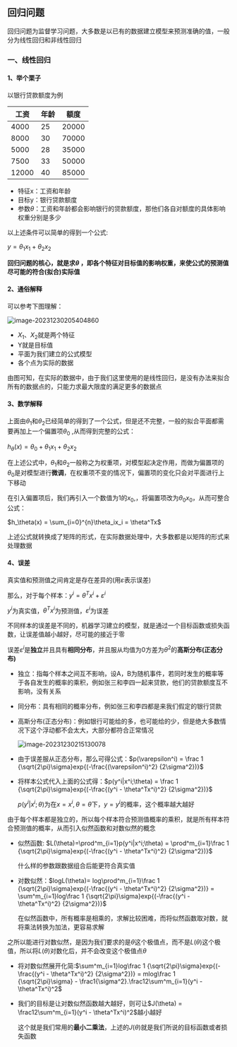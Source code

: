 ## 回归问题

回归问题为监督学习问题，大多数是以已有的数据建立模型来预测准确的值，一般分为线性回归和非线性回归

### 一、线性回归

#### 1、举个栗子

以银行贷款额度为例

| 工资  | 年龄 | 额度  |
| ----- | ---- | ----- |
| 4000  | 25   | 20000 |
| 8000  | 30   | 70000 |
| 5000  | 28   | 35000 |
| 7500  | 33   | 50000 |
| 12000 | 40   | 85000 |

- 特征x：工资和年龄
- 目标y：银行贷款额度
- 参数$\theta$：工资和年龄都会影响银行的贷款额度，那他们各自对额度的具体影响权重分别是多少

以上述条件可以简单的得到一个公式:

$y = \theta_1 x_1 + \theta_2 x_2$

**回归问题的核心，就是求$\theta$ ，即各个特征对目标值的影响权重，来使公式的预测值尽可能的符合(拟合)实际值**

#### 2、通俗解释

可以参考下图理解：

![image-20231230205404860](https://img2023.cnblogs.com/blog/2213660/202312/2213660-20231230205406737-1483645407.png)

- $X_1$、$X_2$就是两个特征
- Y就是目标值
- 平面为我们建立的公式模型
- 各个点为实际的数据

由图可知，在实际的数据中，由于我们这里使用的是线性回归，是没有办法来拟合所有的数据点的，只能力求最大限度的满足更多的数据点

#### 3、数学解释

上面由$\theta_1$和$\theta_2$已经简单的得到了一个公式，但是还不完整，一般的拟合平面都需要再加上一个偏置项$\theta_0$ ,从而得到完整的公式：

$h_\theta(x) = \theta_0 +  \theta_1 x_1 + \theta_2 x_2$

在上述公式中，$\theta_1$和$\theta_2$一般称之为权重项，对模型起决定作用，而做为偏置项的$\theta_0$是对模型进行**微调**，在权重项不变的情况下，偏置项的变化只会对平面进行上下移动

在引入偏置项后，我们再引入一个数值为1的$x_0$,，将偏置项改为$\theta_0x_0$，从而可整合公式：

$h_\theta(x) = \sum_{i=0}^{n}\theta_ix_i = \theta^Tx$

上述公式就转换成了矩阵的形式，在实际数据处理中，大多数都是以矩阵的形式来处理数据

#### 4、误差

真实值和预测值之间肯定是存在差异的(用$\varepsilon$表示误差)

那么，对于每个样本：$y^i = \theta^Tx^i + \varepsilon^i$

$y^i$为真实值，$\theta^Tx^i$为预测值，$\varepsilon^i$为误差

不同样本的误差是不同的，机器学习建立的模型，就是通过一个目标函数或损失函数，让误差值越小越好，尽可能的接近于零

误差$\varepsilon^i$是**独立**并且具有**相同分布**，并且服从均值为0方差为$\theta^2$的**高斯分布(正态分布)**

- 独立：指每个样本之间互不影响，设A，B为随机事件，若同时发生的概率等于各自发生的概率的乘积，例如张三和李四一起来贷款，他们的贷款额度互不影响，没有关系

- 同分布：具有相同的概率分布，例如张三和李四都是来我们假定的银行贷款

- 高斯分布(正态分布)：例如银行可能给的多，也可能给的少，但是绝大多数情况下这个浮动都不会太大，大部分都符合正常情况

  ![image-20231230215130078](https://img2023.cnblogs.com/blog/2213660/202312/2213660-20231230215131916-1728758500.png)

- 由于误差服从正态分布，那么可得公式：$p(\varepsilon^i) = \frac 1 {\sqrt{2\pi}\sigma}exp{(-\frac{(\varepsilon^i)^2} {2\sigma^2})}$

- 将样本公式代入上面的公式得：$p(y^i|x^i;\theta) = \frac 1 {\sqrt{2\pi}\sigma}exp{(-\frac{(y^i - \theta^Tx^i)^2} {2\sigma^2})}$

  $p(y^i|x^i;\theta)$为在$x=x^i,\theta=\theta$下，$y=y^i$的概率，这个概率越大越好

由于每个样本都是独立的，所以每个样本符合预测值概率的乘积，就是所有样本符合预测值的概率，从而引入似然函数和对数似然的概念

- 似然函数: $L(\theta)=\prod^m_{i=1}p(y^i|x^i;\theta) = \prod^m_{i=1}\frac 1 {\sqrt{2\pi}\sigma}exp{(-\frac{(y^i - \theta^Tx^i)^2} {2\sigma^2})}$

  什么样的参数跟数据组合后能更符合真实值

- 对数似然：$logL(\theta)= log\prod^m_{i=1}\frac 1 {\sqrt{2\pi}\sigma}exp{(-\frac{(y^i - \theta^Tx^i)^2} {2\sigma^2})} = \sum^m_{i=1}log\frac 1 {\sqrt{2\pi}\sigma}exp{(-\frac{(y^i - \theta^Tx^i)^2} {2\sigma^2})}$

  在似然函数中，所有概率是相乘的，求解比较困难，而将似然函数取对数，就将乘法转换为加法，更容易求解

之所以能进行对数似然，是因为我们要求的是$\theta$这个极值点，而不是$L(\theta)$这个极值，所以将$L(\theta)$对数化后，并不会改变这个极值点$\theta$

- 将对数似然展开化简:$\sum^m_{i=1}log\frac 1 {\sqrt{2\pi}\sigma}exp{(-\frac{(y^i - \theta^Tx^i)^2} {2\sigma^2})} = mlog\frac 1 {\sqrt{2\pi}\sigma} - \frac1{\sigma^2}.\frac12\sum^m_{i=1}(y^i - \theta^Tx^i)^2$

- 我们的目标是让对数似然函数越大越好，则可让$J(\theta) = \frac12\sum^m_{i=1}(y^i - \theta^Tx^i)^2$越小越好

  这个就是我们常用的**最小二乘法**，上述的$J(\theta)$就是我们所说的目标函数或者损失函数

